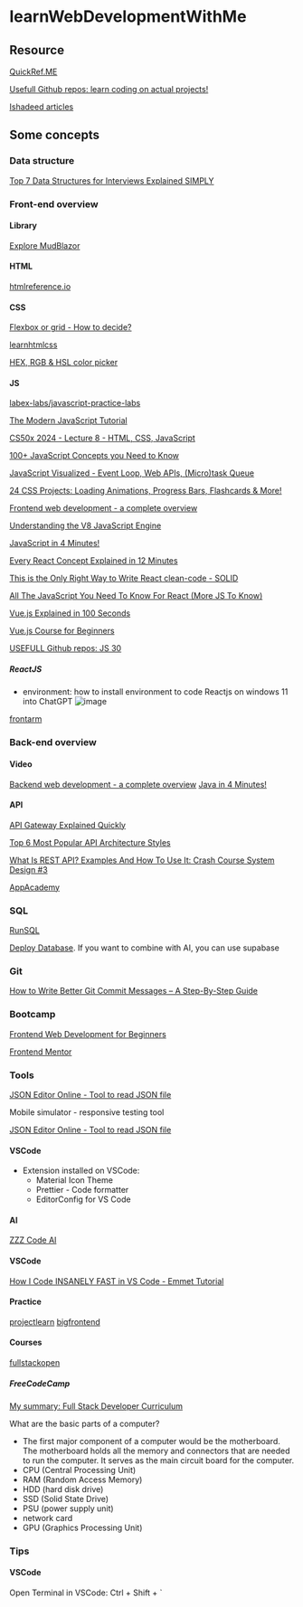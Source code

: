 # learnWebDevelopmentWithMe
## Resource
[QuickRef.ME](https://quickref.me/)

[Usefull Github repos: learn coding on actual projects!](https://www.youtube.com/shorts/0fffolCPa8A)

[Ishadeed articles](https://ishadeed.com/articles/)

## Some concepts
### Data structure
[Top 7 Data Structures for Interviews Explained SIMPLY](https://www.youtube.com/watch?v=cQWr9DFE1ww)

### Front-end overview

#### Library

[Explore  MudBlazor](https://mudblazor.com/docs/overview)

#### HTML
[htmlreference.io](https://htmlreference.io/)

#### CSS
[Flexbox or grid - How to decide?](https://www.youtube.com/watch?v=3elGSZSWTbM)

[learnhtmlcss](https://learnhtmlcss.online/app.html)

[HEX, RGB & HSL color picker](https://www.fffuel.co/cccolor/)

#### JS

[labex-labs/javascript-practice-labs](https://github.com/labex-labs/javascript-practice-labs)

[The Modern JavaScript Tutorial](https://javascript.info/)

[CS50x 2024 - Lecture 8 - HTML, CSS, JavaScript](https://www.youtube.com/watch?v=ciz2UaifaNM)

[100+ JavaScript Concepts you Need to Know](https://www.youtube.com/watch?v=lkIFF4maKMU&t=198s)

[JavaScript Visualized - Event Loop, Web APIs, (Micro)task Queue](https://www.youtube.com/watch?v=eiC58R16hb8)

[24 CSS Projects: Loading Animations, Progress Bars, Flashcards & More!](https://www.youtube.com/watch?v=TzuWIHGFKCQ)

[Frontend web development - a complete overview](https://www.youtube.com/watch?v=WG5ikvJ2TKA)

[Understanding the V8 JavaScript Engine](https://www.youtube.com/watch?v=xckH5s3UuX4)

[JavaScript in 4 Minutes!](https://www.youtube.com/watch?v=_UHFEwKgudU)

[Every React Concept Explained in 12 Minutes](https://www.youtube.com/watch?v=wIyHSOugGGw)

[This is the Only Right Way to Write React clean-code - SOLID](https://www.youtube.com/watch?v=MSq_DCRxOxw)

[All The JavaScript You Need To Know For React (More JS To Know)](https://www.youtube.com/watch?v=ACaT1Gfhe6I)

[Vue.js Explained in 100 Seconds](https://www.youtube.com/watch?v=nhBVL41-_Cw)

[Vue.js Course for Beginners](https://www.youtube.com/watch?v=FXpIoQ_rT_c&t=253s)

[USEFULL Github repos: JS 30](https://www.youtube.com/shorts/8Jn3Z8JQ_Mg)

##### ReactJS
- environment: how to install environment to code Reactjs on windows 11 into ChatGPT
  ![image](https://github.com/user-attachments/assets/f2434a94-50cd-4880-ba47-fc496cbef4f3)

[frontarm](https://frontarm.com/courses/react-fundamentals/)

### Back-end overview
#### Video
[Backend web development - a complete overview](https://www.youtube.com/watch?v=XBu54nfzxAQ)
[Java in 4 Minutes!](https://www.youtube.com/watch?v=Q3CQ72tBdME)

#### API
[API Gateway Explained Quickly](https://www.youtube.com/watch?v=WjCRRDKAduA&t=12s)

[Top 6 Most Popular API Architecture Styles](https://www.youtube.com/watch?v=4vLxWqE94l4)

[What Is REST API? Examples And How To Use It: Crash Course System Design #3](https://www.youtube.com/watch?v=-mN3VyJuCjM)

[AppAcademy](https://www.appacademy.io/course/app-academy-open)

### SQL

[RunSQL](https://runsql.com/)

[Deploy Database](https://supabase.com/docs). If you want to combine with AI, you can use supabase 

### Git

[How to Write Better Git Commit Messages – A Step-By-Step Guide](https://www.freecodecamp.org/news/how-to-write-better-git-commit-messages/)

### Bootcamp

[Frontend Web Development for Beginners](https://www.fullstackfoundations.com/courses/frontend-web-development-for-beginners)

[Frontend Mentor](https://www.frontendmentor.io/learning-paths)

### Tools

[JSON Editor Online - Tool to read JSON file](https://jsoneditoronline.org/)

Mobile simulator - responsive testing tool

[JSON Editor Online - Tool to read JSON file](https://text-compare.com/)

#### VSCode
 - Extension installed on VSCode:
   - Material Icon Theme
   - Prettier - Code formatter
   - EditorConfig for VS Code

#### AI

[ZZZ Code AI](https://zzzcode.ai/)

#### VSCode

[How I Code INSANELY FAST in VS Code - Emmet Tutorial](https://www.youtube.com/watch?v=F_0rS5DDi3M)

#### Practice
[projectlearn](https://projectlearn.io/)
[bigfrontend](https://bigfrontend.dev/problem)

#### Courses
[fullstackopen](https://fullstackopen.com/en/)

##### FreeCodeCamp

[My summary: Full Stack Developer Curriculum](https://www.notion.so/huynhmanhhung441/Certified-Full-Stack-Developer-Curriculum-2145063f491180e99711e462b3524e90?source=copy_link)

What are the basic parts of a computer?
- The first major component of a computer would be the motherboard. The motherboard holds all the memory and connectors that are needed to run the computer. It serves as the main circuit board for the computer.
- CPU (Central Processing Unit)
- RAM (Random Access Memory)
- HDD (hard disk drive)
- SSD (Solid State Drive)
- PSU (power supply unit)
- network card
- GPU (Graphics Processing Unit)

### Tips
#### VSCode

Open Terminal in VSCode: Ctrl + Shift + `

